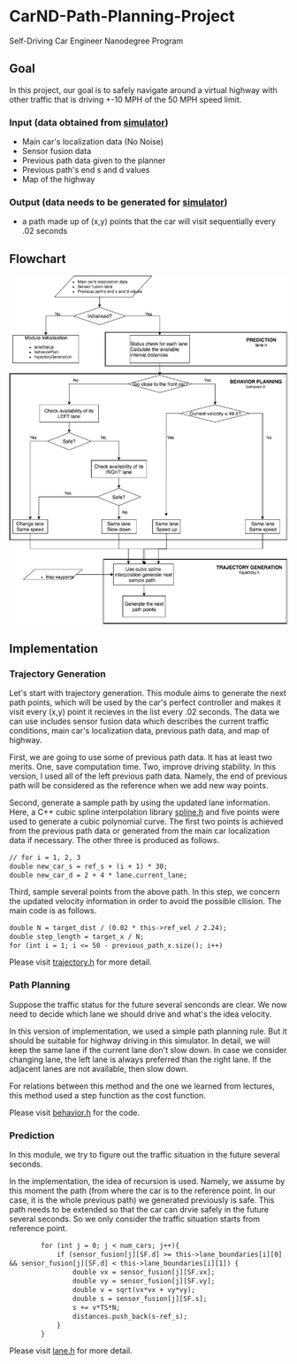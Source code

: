 # CarND-Path-Planning-Project
Self-Driving Car Engineer Nanodegree Program

[//]: # (Image References)
[image1]: ./src/pathPlanningFlowchart.pdf
[image2]: ./pathPlanningFlowchart.jpg

## Goal
In this project, our goal is to safely navigate around a virtual highway with other traffic that is driving +-10 MPH of the 50 MPH speed limit. 

### Input (data obtained from [simulator](https://github.com/udacity/self-driving-car-sim/releases))
*  Main car's localization data (No Noise)
*  Sensor fusion data
*  Previous path data given to the planner
*  Previous path's end s and d values
*  Map of the highway

### Output (data needs to be generated for [simulator](https://github.com/udacity/self-driving-car-sim/releases))
*  a path made up of (x,y) points that the car will visit sequentially every .02 seconds

## Flowchart
![alt text][image2]

## Implementation
### Trajectory Generation
Let's start with trajectory generation. This module aims to generate the next path points, which will be used by the car's perfect controller and makes it visit every (x,y) point it recieves in the list every .02 seconds. The data we can use includes sensor fusion data which describes the current traffic conditions, main car's localization data, previous path data, and map of highway. 

First, we are going to use some of previous path data. It has at least two merits. One, save computation time. Two, improve driving stability. In this version, I used all of the left previous path data. Namely, the end of previous path will be considered as the reference when we add new way points.

Second, generate a sample path by using the updated lane information. Here, a C++ cubic spline interpolation library [spline.h](http://kluge.in-chemnitz.de/opensource/spline/) and five points were used to generate a cubic polynomial curve. The first two points is achieved from the previous path data or generated from the main car localization data if necessary. The other three is produced as follows.
```
// for i = 1, 2, 3
double new_car_s = ref_s + (i + 1) * 30;
double new_car_d = 2 + 4 * lane.current_lane;
```

Third, sample several points from the above path. In this step, we concern the updated velocity information in order to avoid the possible cllision. The main code is as follows.
```
double N = target_dist / (0.02 * this->ref_vel / 2.24);
double step_length = target_x / N;
for (int i = 1; i <= 50 - previous_path_x.size(); i++)
```
Please visit [trajectory.h]() for more detail.

### Path Planning
Suppose the traffic status for the future several senconds are clear. We now need to decide which lane we should drive and what's the idea velocity. 

In this version of implementation, we used a simple path planning rule. But it should be suitable for highway driving in this simulator. In detail, we will keep the same lane if the current lane don't slow down. In case we consider changing lane, the left lane is always preferred than the right lane. If the adjacent lanes are not available, then slow down.

For relations between this method and the one we learned from lectures, this method used a step function as the cost function. 

Please visit [behavior.h]() for the code.

### Prediction 
In this module, we try to figure out the traffic situation in the future several seconds. 

In the implementation, the idea of recursion is used. Namely, we assume by this moment the path (from where the car is to the reference point. In our case, it is the whole previous path) we generated previously is safe. This path needs to be extended so that the car can drvie safely in the future several seconds. So we only consider the traffic situation starts from reference point.
```
        for (int j = 0; j < num_cars; j++){
            if (sensor_fusion[j][SF.d] >= this->lane_boundaries[i][0] && sensor_fusion[j][SF.d] < this->lane_boundaries[i][1]) {
                double vx = sensor_fusion[j][SF.vx];
                double vy = sensor_fusion[j][SF.vy];
                double v = sqrt(vx*vx + vy*vy);
                double s = sensor_fusion[j][SF.s];
                s += v*TS*N;
                distances.push_back(s-ref_s);
            }
        }
```

Please visit [lane.h]() for more detail.

